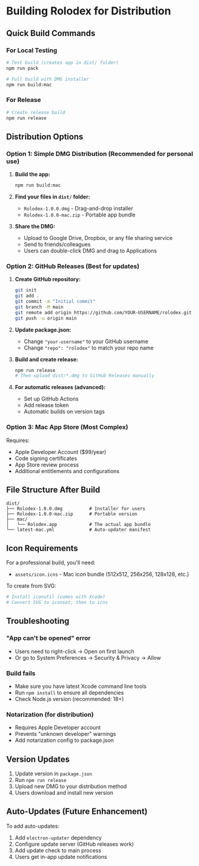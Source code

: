 # Building Rolodex for Distribution

## Quick Build Commands

### For Local Testing
```bash
# Test build (creates app in dist/ folder)
npm run pack

# Full build with DMG installer
npm run build:mac
```

### For Release
```bash
# Create release build
npm run release
```

## Distribution Options

### Option 1: Simple DMG Distribution (Recommended for personal use)

1. **Build the app:**
   ```bash
   npm run build:mac
   ```

2. **Find your files in `dist/` folder:**
   - `Rolodex-1.0.0.dmg` - Drag-and-drop installer
   - `Rolodex-1.0.0-mac.zip` - Portable app bundle

3. **Share the DMG:**
   - Upload to Google Drive, Dropbox, or any file sharing service
   - Send to friends/colleagues
   - Users can double-click DMG and drag to Applications

### Option 2: GitHub Releases (Best for updates)

1. **Create GitHub repository:**
   ```bash
   git init
   git add .
   git commit -m "Initial commit"
   git branch -M main
   git remote add origin https://github.com/YOUR-USERNAME/rolodex.git
   git push -u origin main
   ```

2. **Update package.json:**
   - Change `"your-username"` to your GitHub username
   - Change `"repo": "rolodex"` to match your repo name

3. **Build and create release:**
   ```bash
   npm run release
   # Then upload dist/*.dmg to GitHub Releases manually
   ```

4. **For automatic releases (advanced):**
   - Set up GitHub Actions
   - Add release token
   - Automatic builds on version tags

### Option 3: Mac App Store (Most Complex)

Requires:
- Apple Developer Account ($99/year)
- Code signing certificates
- App Store review process
- Additional entitlements and configurations

## File Structure After Build

```
dist/
├── Rolodex-1.0.0.dmg          # Installer for users
├── Rolodex-1.0.0-mac.zip      # Portable version
├── mac/
│   └── Rolodex.app            # The actual app bundle
└── latest-mac.yml             # Auto-updater manifest
```

## Icon Requirements

For a professional build, you'll need:
- `assets/icon.icns` - Mac icon bundle (512x512, 256x256, 128x128, etc.)

To create from SVG:
```bash
# Install iconutil (comes with Xcode)
# Convert SVG to iconset, then to icns
```

## Troubleshooting

### "App can't be opened" error
- Users need to right-click → Open on first launch
- Or go to System Preferences → Security & Privacy → Allow

### Build fails
- Make sure you have latest Xcode command line tools
- Run `npm install` to ensure all dependencies
- Check Node.js version (recommended: 18+)

### Notarization (for distribution)
- Requires Apple Developer account
- Prevents "unknown developer" warnings
- Add notarization config to package.json

## Version Updates

1. Update version in `package.json`
2. Run `npm run release`
3. Upload new DMG to your distribution method
4. Users download and install new version

## Auto-Updates (Future Enhancement)

To add auto-updates:
1. Add `electron-updater` dependency
2. Configure update server (GitHub releases work)
3. Add update check to main process
4. Users get in-app update notifications